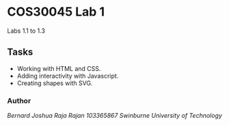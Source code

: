 # COS30045 Lab 1
Labs 1.1 to 1.3

## Tasks
- Working with HTML and CSS.
- Adding interactivity with Javascript.
- Creating shapes with SVG.


### Author
*Bernard Joshua Raja Rajan
103365867
Swinburne University of Technology*
